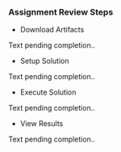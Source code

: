 ### Assignment Review Steps

* Download Artifacts

Text pending completion..

* Setup Solution

Text pending completion..

* Execute Solution

Text pending completion..

* View Results

Text pending completion..
